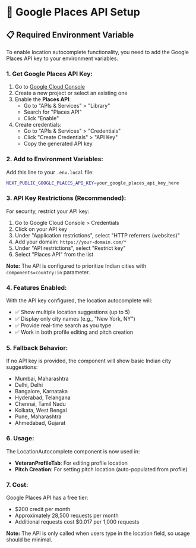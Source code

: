 # 🔧 Google Places API Setup

## 📋 Required Environment Variable

To enable location autocomplete functionality, you need to add the Google Places API key to your environment variables.

### **1. Get Google Places API Key:**

1. Go to [Google Cloud Console](https://console.cloud.google.com/)
2. Create a new project or select an existing one
3. Enable the **Places API**:
   - Go to "APIs & Services" > "Library"
   - Search for "Places API"
   - Click "Enable"
4. Create credentials:
   - Go to "APIs & Services" > "Credentials"
   - Click "Create Credentials" > "API Key"
   - Copy the generated API key

### **2. Add to Environment Variables:**

Add this line to your `.env.local` file:

```bash
NEXT_PUBLIC_GOOGLE_PLACES_API_KEY=your_google_places_api_key_here
```

### **3. API Key Restrictions (Recommended):**

For security, restrict your API key:

1. Go to Google Cloud Console > Credentials
2. Click on your API key
3. Under "Application restrictions", select "HTTP referrers (websites)"
4. Add your domain: `https://your-domain.com/*`
5. Under "API restrictions", select "Restrict key"
6. Select "Places API" from the list

**Note:** The API is configured to prioritize Indian cities with `components=country:in` parameter.

### **4. Features Enabled:**

With the API key configured, the location autocomplete will:

- ✅ Show multiple location suggestions (up to 5)
- ✅ Display only city names (e.g., "New York, NY")
- ✅ Provide real-time search as you type
- ✅ Work in both profile editing and pitch creation

### **5. Fallback Behavior:**

If no API key is provided, the component will show basic Indian city suggestions:
- Mumbai, Maharashtra
- Delhi, Delhi
- Bangalore, Karnataka
- Hyderabad, Telangana
- Chennai, Tamil Nadu
- Kolkata, West Bengal
- Pune, Maharashtra
- Ahmedabad, Gujarat

### **6. Usage:**

The LocationAutocomplete component is now used in:
- **VeteranProfileTab**: For editing profile location
- **Pitch Creation**: For setting pitch location (auto-populated from profile)

### **7. Cost:**

Google Places API has a free tier:
- $200 credit per month
- Approximately 28,500 requests per month
- Additional requests cost $0.017 per 1,000 requests

**Note:** The API is only called when users type in the location field, so usage should be minimal.
